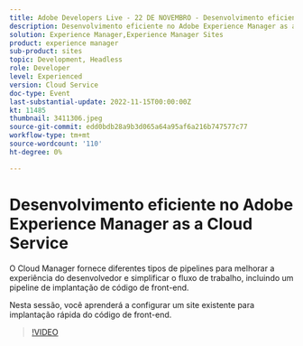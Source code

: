 ```yaml
---
title: Adobe Developers Live - 22 DE NOVEMBRO - Desenvolvimento eficiente no Adobe Experience Manager as a Cloud Service
description: Desenvolvimento eficiente no Adobe Experience Manager as a Cloud ServiceO Cloud Manager fornece diferentes tipos de pipelines para melhorar a experiência do desenvolvedor e simplificar o fluxo de trabalho, incluindo um pipeline de implantação de código front-end.Nesta sessão, você aprenderá a configurar um site existente para implantação rápida do código front-end.
solution: Experience Manager,Experience Manager Sites
product: experience manager
sub-product: sites
topic: Development, Headless
role: Developer
level: Experienced
version: Cloud Service
doc-type: Event
last-substantial-update: 2022-11-15T00:00:00Z
kt: 11485
thumbnail: 3411306.jpeg
source-git-commit: edd0bdb28a9b3d065a64a95af6a216b747577c77
workflow-type: tm+mt
source-wordcount: '110'
ht-degree: 0%

---
```


# Desenvolvimento eficiente no Adobe Experience Manager as a Cloud Service

O Cloud Manager fornece diferentes tipos de pipelines para melhorar a experiência do desenvolvedor e simplificar o fluxo de trabalho, incluindo um pipeline de implantação de código de front-end.

Nesta sessão, você aprenderá a configurar um site existente para implantação rápida do código de front-end.

>[!VIDEO](https://video.tv.adobe.com/v/3411306/?quality=12&learn=on)
